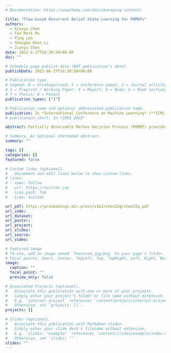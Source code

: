 ```yaml
---
# Documentation: https://wowchemy.com/docs/managing-content/

title: "Flow-based Recurrent Belief State Learning for POMDPs"
authors:
  - Xiaoyu Chen
  - Yao Mark Mu
  - Ping Luo
  - Shengbo Eben Li
  - Jianyu Chen
date: 2022-6-17T16:30:50+08:00
doi: ""

# Schedule page publish date (NOT publication's date).
publishDate: 2022-06-17T16:30:50+08:00

# Publication type.
# Legend: 0 = Uncategorized; 1 = Conference paper; 2 = Journal article;
# 3 = Preprint / Working Paper; 4 = Report; 5 = Book; 6 = Book section;
# 7 = Thesis; 8 = Patent
publication_types: ["1"]

# Publication name and optional abbreviated publication name.
publication: In *International Conference on Machine Learning* (**ICML**), 2022
# publication_short: In *IROS 2022*

abstract: Partially Observable Markov Decision Process (POMDP) provides a principled and generic framework to model real world sequential decision making processes but yet remains unsolved, especially for high dimensional continuous space and unknown models. The main challenge lies in how to accurately obtain the belief state, which is the probability distribution over the unobservable environment states given historical information. Accurately calculating this belief state is a precondition for obtaining an optimal policy of POMDPs. Recent advances in deep learning techniques show great potential to learn good belief states. However, existing methods can only learn approximated distribution with limited flexibility. In this paper, we introduce the \textbf{F}l\textbf{O}w-based \textbf{R}ecurrent \textbf{BE}lief \textbf{S}tate model (FORBES), which incorporates normalizing flows into the variational inference to learn general continuous belief states for POMDPs. Furthermore, we show that the learned belief states can be plugged into downstream RL algorithms to improve performance. In experiments, we show that our methods successfully capture the complex belief states that enable multi-modal predictions as well as high quality reconstructions, and results on challenging visual-motor control tasks show that our method achieves superior performance and sample efficiency.

# Summary. An optional shortened abstract.
summary: ""

tags: []
categories: []
featured: false

# Custom links (optional).
#   Uncomment and edit lines below to show custom links.
# links:
# - name: Follow
#   url: https://twitter.com
#   icon_pack: fab
#   icon: twitter

url_pdf: https://proceedings.mlr.press/v162/chen22q/chen22q.pdf
url_code:
url_dataset:
url_poster:
url_project:
url_slides:
url_source:
url_video:

# Featured image
# To use, add an image named `featured.jpg/png` to your page's folder. 
# Focal points: Smart, Center, TopLeft, Top, TopRight, Left, Right, BottomLeft, Bottom, BottomRight.
image:
  caption: ""
  focal_point: ""
  preview_only: false

# Associated Projects (optional).
#   Associate this publication with one or more of your projects.
#   Simply enter your project's folder or file name without extension.
#   E.g. `internal-project` references `content/project/internal-project/index.md`.
#   Otherwise, set `projects: []`.
projects: []

# Slides (optional).
#   Associate this publication with Markdown slides.
#   Simply enter your slide deck's filename without extension.
#   E.g. `slides: "example"` references `content/slides/example/index.md`.
#   Otherwise, set `slides: ""`.
slides: ""
---
```

